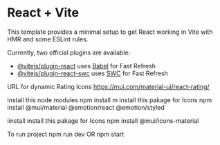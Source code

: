# React + Vite

This template provides a minimal setup to get React working in Vite with HMR and some ESLint rules.

Currently, two official plugins are available:

- [@vitejs/plugin-react](https://github.com/vitejs/vite-plugin-react/blob/main/packages/plugin-react/README.md) uses [Babel](https://babeljs.io/) for Fast Refresh
- [@vitejs/plugin-react-swc](https://github.com/vitejs/vite-plugin-react-swc) uses [SWC](https://swc.rs/) for Fast Refresh

URL for dynamic Rating Icons
https://mui.com/material-ui/react-rating/

install this node modules
npm install
 m
install this pakage for Icons
npm install @mui/material @emotion/react @emotion/styled

iinstall install this pakage for Icons
npm install @mui/icons-material

To run project
npm run dev OR npm start

